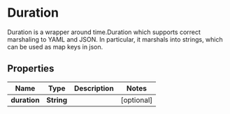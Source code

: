 

# Duration

Duration is a wrapper around time.Duration which supports correct marshaling to YAML and JSON. In particular, it marshals into strings, which can be used as map keys in json.

## Properties

Name | Type | Description | Notes
------------ | ------------- | ------------- | -------------
**duration** | **String** |  |  [optional]



